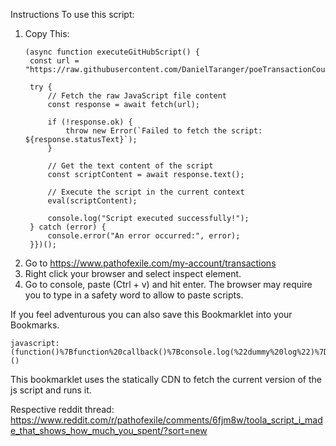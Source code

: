 Instructions
To use this script:

1. Copy This:
   ```
   (async function executeGitHubScript() {
    const url = "https://raw.githubusercontent.com/DanielTaranger/poeTransactionCounter/master/poeTransactionCounter.js";

    try {
        // Fetch the raw JavaScript file content
        const response = await fetch(url);

        if (!response.ok) {
            throw new Error(`Failed to fetch the script: ${response.statusText}`);
        }

        // Get the text content of the script
        const scriptContent = await response.text();

        // Execute the script in the current context
        eval(scriptContent);

        console.log("Script executed successfully!");
    } catch (error) {
        console.error("An error occurred:", error);
    }})();
    ```
3. Go to https://www.pathofexile.com/my-account/transactions
6. Right click your browser and select inspect element.
7. Go to console, paste (Ctrl + v) and hit enter. The browser may require you to type in a safety word to allow to paste scripts.

If you feel adventurous you can also save this Bookmarklet into your Bookmarks.

```
javascript:(function()%7Bfunction%20callback()%7Bconsole.log(%22dummy%20log%22)%7Dvar%20s%3Ddocument.createElement(%22script%22)%3Bs.src%3D%22https%3A%2F%2Fcdn.statically.io%2Fgh%2Fpeeteer1245%2FpoeTransactionCounter%2Fmaster%2FpoeTransactionCounter.js%22%3Bif(s.addEventListener)%7Bs.addEventListener(%22load%22%2Ccallback%2Cfalse)%7Delse%20if(s.readyState)%7Bs.onreadystatechange%3Dcallback%7Ddocument.body.appendChild(s)%3B%7D)()
```

This bookmarklet uses the statically CDN to fetch the current version of the js script and runs it.

Respective reddit thread:
https://www.reddit.com/r/pathofexile/comments/6fjm8w/toola_script_i_made_that_shows_how_much_you_spent/?sort=new
